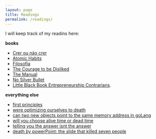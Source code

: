 ```yaml
---
layout: page
title: Readings
permalink: /readings/
---
```


I will keep track of my readins here:

**books**

* [Crer ou não crer](https://www.amazon.com.br/Crer-ou-n%C3%A3o-F%C3%A1bio-Melo/dp/8542211316/)
* [Atomic Habits](https://www.amazon.com.br/Atomic-Habits-Proven-Build-English-ebook/dp/B07D23CFGR/)
* [Filosofia](https://www.amazon.com.br/Tudo-precisa-saber-sobre-filosofia/dp/8573129727)
* [The Courage to be Disliked](https://www.amazon.com/Courage-Be-Disliked-Phenomenon-Happiness/dp/1501197274/)
* [The Manual](https://www.amazon.com/Manual-Philosophers-Guide-Life/dp/1545461112)
* [No Silver Bullet](http://worrydream.com/refs/Brooks-NoSilverBullet.pdf)
* [Little Black Book Entrepreneurship Contrarians](https://www.amazon.com/Little-Black-Book-Entrepreneurship-Contrarians/dp/1480576883).

**everything else**

* [first principles](https://fs.blog/2018/04/first-principles/)
* [were optimizing ourselves to death](https://zandercutt.com/2019/02/18/were-optimizing-ourselves-to-death/)
* [can two new objects point to the same memory address in goLang](https://www.pixelstech.net/article/1554529174-Can-two-new-objects-point-to-the-same-memory-address-in-GoLang)
* [will you choose alive time or dead time](https://humanparts.medium.com/will-you-choose-alive-time-or-dead-time-8d7b8ba212)
* [telling you the answer isnt the answer](https://www.wired.com/2013/10/telling-you-the-answer-isnt-the-answer/)
* [death by powerPoint: the slide that killed seven people](https://mcdreeamiemusings.com/new-blog/2019/4/13/gsux1h6bnt8lqjd7w2t2mtvfg81uhx)